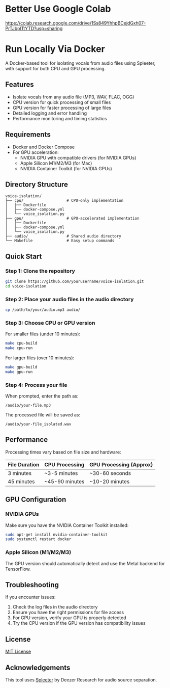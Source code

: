 # Better Use Google Colab

https://colab.research.google.com/drive/1Ss849YhhpBCejdGxh07-PrTJbplTtYTD?usp=sharing

# Run Locally Via Docker

A Docker-based tool for isolating vocals from audio files using Spleeter, with support for both CPU and GPU processing.

## Features

- Isolate vocals from any audio file (MP3, WAV, FLAC, OGG)
- CPU version for quick processing of small files
- GPU version for faster processing of large files
- Detailed logging and error handling
- Performance monitoring and timing statistics

## Requirements

- Docker and Docker Compose
- For GPU acceleration:
  - NVIDIA GPU with compatible drivers (for NVIDIA GPUs)
  - Apple Silicon M1/M2/M3 (for Mac)
  - NVIDIA Container Toolkit (for NVIDIA GPUs)

## Directory Structure

```
voice-isolation/
├── cpu/                   # CPU-only implementation
│   ├── Dockerfile
│   ├── docker-compose.yml
│   └── voice_isolation.py
├── gpu/                   # GPU-accelerated implementation
│   ├── Dockerfile
│   ├── docker-compose.yml
│   └── voice_isolation.py
├── audio/                 # Shared audio directory
└── Makefile               # Easy setup commands
```

## Quick Start

### Step 1: Clone the repository

```bash
git clone https://github.com/yourusername/voice-isolation.git
cd voice-isolation
```

### Step 2: Place your audio files in the audio directory

```bash
cp /path/to/your/audio.mp3 audio/
```

### Step 3: Choose CPU or GPU version

For smaller files (under 10 minutes):
```bash
make cpu-build
make cpu-run
```

For larger files (over 10 minutes):
```bash
make gpu-build
make gpu-run
```

### Step 4: Process your file

When prompted, enter the path as:
```
/audio/your-file.mp3
```

The processed file will be saved as:
```
/audio/your-file_isolated.wav
```

## Performance

Processing times vary based on file size and hardware:

| File Duration | CPU Processing | GPU Processing (Approx) |
|---------------|---------------|------------------------|
| 3 minutes     | ~3-5 minutes  | ~30-60 seconds         |
| 45 minutes    | ~45-90 minutes| ~10-20 minutes         |

## GPU Configuration

### NVIDIA GPUs
Make sure you have the NVIDIA Container Toolkit installed:
```bash
sudo apt-get install nvidia-container-toolkit
sudo systemctl restart docker
```

### Apple Silicon (M1/M2/M3)
The GPU version should automatically detect and use the Metal backend for TensorFlow.

## Troubleshooting

If you encounter issues:

1. Check the log files in the audio directory
2. Ensure you have the right permissions for file access
3. For GPU version, verify your GPU is properly detected
4. Try the CPU version if the GPU version has compatibility issues

## License

[MIT License](LICENSE)

## Acknowledgements

This tool uses [Spleeter](https://github.com/deezer/spleeter) by Deezer Research for audio source separation.